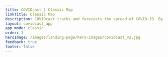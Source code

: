 ```yaml
---
title: COVIDcast | Classic Map
linkTitle: Classic Map
description: COVIDcast tracks and forecasts the spread of COVID-19. By Carnegie Mellon's Delphi Research Group.
layout: covidcast_app
app_mode: classic
order: 3
heroImage: /images/landing-page/hero-images/covidcast_v2.jpg
feedback: true
footer: false
---
```


